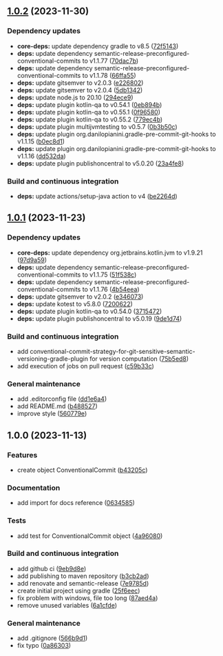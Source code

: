 ## [1.0.2](https://github.com/AndreaBrighi/conventional-commit-strategy-for-git-sensitive-semantic-versioning-gradle-plugin/compare/1.0.1...1.0.2) (2023-11-30)


### Dependency updates

* **core-deps:** update dependency gradle to v8.5 ([72f5143](https://github.com/AndreaBrighi/conventional-commit-strategy-for-git-sensitive-semantic-versioning-gradle-plugin/commit/72f5143f39beb29834f02d0b7cf2f09f84110908))
* **deps:** update dependency semantic-release-preconfigured-conventional-commits to v1.1.77 ([70dac7b](https://github.com/AndreaBrighi/conventional-commit-strategy-for-git-sensitive-semantic-versioning-gradle-plugin/commit/70dac7b2049f481639a64daed929543f88b83715))
* **deps:** update dependency semantic-release-preconfigured-conventional-commits to v1.1.78 ([66ffa55](https://github.com/AndreaBrighi/conventional-commit-strategy-for-git-sensitive-semantic-versioning-gradle-plugin/commit/66ffa55501ad047934da345da72660a944e92979))
* **deps:** update gitsemver to v2.0.3 ([e226802](https://github.com/AndreaBrighi/conventional-commit-strategy-for-git-sensitive-semantic-versioning-gradle-plugin/commit/e22680241be361c5b8d9e12ee281e9ef4e7c206c))
* **deps:** update gitsemver to v2.0.4 ([5db1342](https://github.com/AndreaBrighi/conventional-commit-strategy-for-git-sensitive-semantic-versioning-gradle-plugin/commit/5db1342c7fc2be4a9866609e309d10ae74b5feba))
* **deps:** update node.js to 20.10 ([294ece9](https://github.com/AndreaBrighi/conventional-commit-strategy-for-git-sensitive-semantic-versioning-gradle-plugin/commit/294ece9cc5714f119ecc789fb811ee3bdfc01479))
* **deps:** update plugin kotlin-qa to v0.54.1 ([0eb894b](https://github.com/AndreaBrighi/conventional-commit-strategy-for-git-sensitive-semantic-versioning-gradle-plugin/commit/0eb894bec6c00aaee6a22cb3cfb628c03ba437ff))
* **deps:** update plugin kotlin-qa to v0.55.1 ([0f96580](https://github.com/AndreaBrighi/conventional-commit-strategy-for-git-sensitive-semantic-versioning-gradle-plugin/commit/0f96580443940b805a4c962e290a96dde6a8f918))
* **deps:** update plugin kotlin-qa to v0.55.2 ([779ec4b](https://github.com/AndreaBrighi/conventional-commit-strategy-for-git-sensitive-semantic-versioning-gradle-plugin/commit/779ec4bc3d340dfec0efd77a04dadcc73e516421))
* **deps:** update plugin multijvmtesting to v0.5.7 ([0b3b50c](https://github.com/AndreaBrighi/conventional-commit-strategy-for-git-sensitive-semantic-versioning-gradle-plugin/commit/0b3b50c942b0184cdab77cff4059dab90374c802))
* **deps:** update plugin org.danilopianini.gradle-pre-commit-git-hooks to v1.1.15 ([b0ec8d1](https://github.com/AndreaBrighi/conventional-commit-strategy-for-git-sensitive-semantic-versioning-gradle-plugin/commit/b0ec8d1e77bd123e45d256d5ede09cd223b09e8f))
* **deps:** update plugin org.danilopianini.gradle-pre-commit-git-hooks to v1.1.16 ([dd532da](https://github.com/AndreaBrighi/conventional-commit-strategy-for-git-sensitive-semantic-versioning-gradle-plugin/commit/dd532dad1bc3b6ec0eb59d5b925e131f21ff4d9b))
* **deps:** update plugin publishoncentral to v5.0.20 ([23a4fe8](https://github.com/AndreaBrighi/conventional-commit-strategy-for-git-sensitive-semantic-versioning-gradle-plugin/commit/23a4fe8f5ace7be75e8a960f0871517d6b03ae68))


### Build and continuous integration

* **deps:** update actions/setup-java action to v4 ([be2264d](https://github.com/AndreaBrighi/conventional-commit-strategy-for-git-sensitive-semantic-versioning-gradle-plugin/commit/be2264daa2fb3a993f929e5310ef4149d7c097f4))

## [1.0.1](https://github.com/AndreaBrighi/conventional-commit-strategy-for-git-sensitive-semantic-versioning-gradle-plugin/compare/1.0.0...1.0.1) (2023-11-23)


### Dependency updates

* **core-deps:** update dependency org.jetbrains.kotlin.jvm to v1.9.21 ([97d9a59](https://github.com/AndreaBrighi/conventional-commit-strategy-for-git-sensitive-semantic-versioning-gradle-plugin/commit/97d9a59f618d403890ff1a6b2da3004fa35cf05a))
* **deps:** update dependency semantic-release-preconfigured-conventional-commits to v1.1.75 ([51f538c](https://github.com/AndreaBrighi/conventional-commit-strategy-for-git-sensitive-semantic-versioning-gradle-plugin/commit/51f538cf93957380cab5d3ef3b366a812e1def58))
* **deps:** update dependency semantic-release-preconfigured-conventional-commits to v1.1.76 ([4b54eea](https://github.com/AndreaBrighi/conventional-commit-strategy-for-git-sensitive-semantic-versioning-gradle-plugin/commit/4b54eeaf46345b617ca2b2ea558a8ff8dffcc800))
* **deps:** update gitsemver to v2.0.2 ([e346073](https://github.com/AndreaBrighi/conventional-commit-strategy-for-git-sensitive-semantic-versioning-gradle-plugin/commit/e346073a66e2e2af7d8e66b555c4e325445458a9))
* **deps:** update kotest to v5.8.0 ([7200622](https://github.com/AndreaBrighi/conventional-commit-strategy-for-git-sensitive-semantic-versioning-gradle-plugin/commit/720062260c3002755117282d69a69f14882885e1))
* **deps:** update plugin kotlin-qa to v0.54.0 ([3715472](https://github.com/AndreaBrighi/conventional-commit-strategy-for-git-sensitive-semantic-versioning-gradle-plugin/commit/3715472c12985d4e14a7dfa7ce773841f8fd128c))
* **deps:** update plugin publishoncentral to v5.0.19 ([9de1d74](https://github.com/AndreaBrighi/conventional-commit-strategy-for-git-sensitive-semantic-versioning-gradle-plugin/commit/9de1d7419732c2f26de6d137c05fbf700032b0bf))


### Build and continuous integration

* add conventional-commit-strategy-for-git-sensitive-semantic-versioning-gradle-plugin for version computation ([75b5ed8](https://github.com/AndreaBrighi/conventional-commit-strategy-for-git-sensitive-semantic-versioning-gradle-plugin/commit/75b5ed8d0e5e59ec4609c1fa352861f1b4acae59))
* add execution of jobs on pull request ([c59b33c](https://github.com/AndreaBrighi/conventional-commit-strategy-for-git-sensitive-semantic-versioning-gradle-plugin/commit/c59b33c20832ba65b0551a4d9210466defb8f767))


### General maintenance

* add .editorconfig file ([dd1e6a4](https://github.com/AndreaBrighi/conventional-commit-strategy-for-git-sensitive-semantic-versioning-gradle-plugin/commit/dd1e6a42e03f2ccb385cb0f02049f3d68d3d5392))
* add README.md ([b488527](https://github.com/AndreaBrighi/conventional-commit-strategy-for-git-sensitive-semantic-versioning-gradle-plugin/commit/b4885278d5bb670229f507e121a28a68ce35ed19))
* improve style ([560779e](https://github.com/AndreaBrighi/conventional-commit-strategy-for-git-sensitive-semantic-versioning-gradle-plugin/commit/560779e38fc229ff98e245f46503578fd29821f5))

## 1.0.0 (2023-11-13)


### Features

* create object ConventionalCommit ([b43205c](https://github.com/AndreaBrighi/conventional-commit-strategy-for-git-sensitive-semantic-versioning-gradle-plugin/commit/b43205c590233719b9d4915dd0f851199692ac3d))


### Documentation

* add import for docs reference ([0634585](https://github.com/AndreaBrighi/conventional-commit-strategy-for-git-sensitive-semantic-versioning-gradle-plugin/commit/0634585445910cc3d0550caae2bebaf740844b98))


### Tests

* add test for ConventionalCommit object ([4a96080](https://github.com/AndreaBrighi/conventional-commit-strategy-for-git-sensitive-semantic-versioning-gradle-plugin/commit/4a9608025795a74a80ee59d6fc3710c545265cea))


### Build and continuous integration

* add github ci ([9eb9d8e](https://github.com/AndreaBrighi/conventional-commit-strategy-for-git-sensitive-semantic-versioning-gradle-plugin/commit/9eb9d8eb9c18fd627ec2000e74cb8e0d8a2e2e99))
* add publishing to maven repository ([b3cb2ad](https://github.com/AndreaBrighi/conventional-commit-strategy-for-git-sensitive-semantic-versioning-gradle-plugin/commit/b3cb2ad3abf006c10960ee930e696a0c26ceb168))
* add renovate and semantic-release ([7e9785d](https://github.com/AndreaBrighi/conventional-commit-strategy-for-git-sensitive-semantic-versioning-gradle-plugin/commit/7e9785d371524a75f85448b2b435903124acd221))
* create initial project using gradle ([25f6eec](https://github.com/AndreaBrighi/conventional-commit-strategy-for-git-sensitive-semantic-versioning-gradle-plugin/commit/25f6eec6551b0c146214b9f7a26432f97370cfcd))
* fix problem with windows, file too long ([87aed4a](https://github.com/AndreaBrighi/conventional-commit-strategy-for-git-sensitive-semantic-versioning-gradle-plugin/commit/87aed4a3357f637e542c54f1a9fd4c0e3555cfeb))
* remove unused variables ([6a1cfde](https://github.com/AndreaBrighi/conventional-commit-strategy-for-git-sensitive-semantic-versioning-gradle-plugin/commit/6a1cfdee24ecce1b2a948785174d89b94c7feb7a))


### General maintenance

* add .gitignore ([566b9d1](https://github.com/AndreaBrighi/conventional-commit-strategy-for-git-sensitive-semantic-versioning-gradle-plugin/commit/566b9d1e0f7260b1b20f813622f0c544640884d9))
* fix typo ([0a86303](https://github.com/AndreaBrighi/conventional-commit-strategy-for-git-sensitive-semantic-versioning-gradle-plugin/commit/0a86303ce05f83045a6eec1c730c4cd7e1b5bf09))

